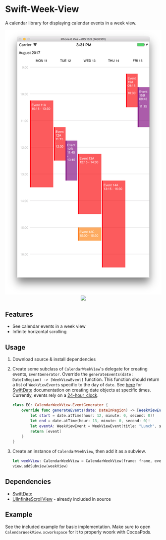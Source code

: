 # Swift-Week-View
A calendar library for displaying calendar events in a week view.

<p align="center">
	<img src="Media/screen1.png">
	<img src="Media/screen2.mov">
</p> 

## Features
- See calendar events in a week view
- Infinite horizontal scrolling

## Usage
1. Download source & install dependencies

2. Create some subclass of `CalendarWeekView`'s delegate for creating events, `EventGenerator`. Override the `generateEvents(date: DateInRegion) -> [WeekViewEvent]` function. This function should return a list of `WeekViewEvent`s specific to the day of `date`. See [here](malcommac.github.io/SwiftDate/manipulate_dates.html#dateatunit) for [SwiftDate](https://github.com/malcommac/SwiftDate) documentation on creating date objects at specific times. Currently, events rely on a [24-hour_clock](https://en.wikipedia.org/wiki/24-hour_clock).

   ```Swift
   class EG: CalendarWeekView.EventGenerator {
       override func generateEvents(date: DateInRegion) -> [WeekViewEvent] {
           let start = date.atTime(hour: 12, minute: 0, second: 0)!
           let end = date.atTime(hour: 13, minute: 0, second: 0)!
           let eventA: WeekViewEvent = WeekViewEvent(title: "Lunch", startDate: start, endDate: end)
           return [event]
       }
   }
   ```

3. Create an instance of `CalendarWeekView`, then add it as a subview.
   
   ```Swift
   let weekView: CalendarWeekView = CalendarWeekView(frame: frame, eventGenerator: EG(), visibleDays: 5)
   view.addSubview(weekView)
   ```

## Dependencies
- [SwiftDate](https://github.com/malcommac/SwiftDate)
- [UIInfiniteScrollView](https://github.com/EvanCooper9/swift-infinite-uiscrollview) - already included in source

## Example
See the included example for basic implementation. Make sure to open `CalendarWeekView.xcworkspace` for it to properly woork with CocoaPods.
